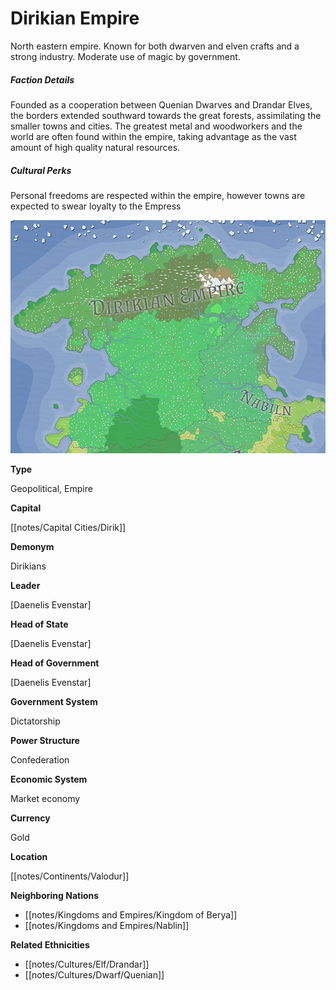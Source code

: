 # Dirikian Empire 


North eastern empire. Known for both dwarven and elven crafts and a strong industry. Moderate use of magic by government.  

##### Faction Details

Founded as a cooperation between Quenian Dwarves and Drandar Elves, the borders extended southward towards the great forests, assimilating the smaller towns and cities. The greatest metal and woodworkers and the world are often found within the empire, taking advantage as the vast amount of high quality natural resources.  

##### Cultural Perks

Personal freedoms are respected within the empire, however towns are expected to swear loyalty to the Empress


![](notes/assets/dirikianempiremap.jpg)

**Type**

Geopolitical, Empire

**Capital**

[[notes/Capital Cities/Dirik]]

**Demonym**

Dirikians

**Leader**

[Daenelis Evenstar]

**Head of State**

[Daenelis Evenstar]

**Head of Government**

[Daenelis Evenstar]

**Government System**

Dictatorship

**Power Structure**

Confederation

**Economic System**

Market economy

**Currency**

Gold

**Location**

[[notes/Continents/Valodur]]

**Neighboring Nations**

*   [[notes/Kingdoms and Empires/Kingdom of Berya]]
*   [[notes/Kingdoms and Empires/Nablin]]

**Related Ethnicities**

*   [[notes/Cultures/Elf/Drandar]]
*   [[notes/Cultures/Dwarf/Quenian]]
